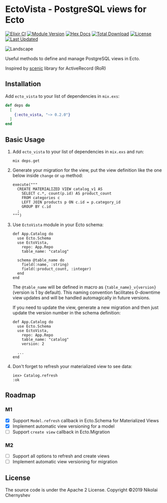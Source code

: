 # EctoVista - PostgreSQL views for Ecto

[![Elixir CI](https://github.com/flowerett/ecto_vista/workflows/Elixir%20CI/badge.svg)](https://github.com/flowerett/ecto_vista/actions)
[![Module Version](https://img.shields.io/hexpm/v/ecto_vista.svg)](https://hex.pm/packages/ecto_vista)
[![Hex Docs](https://img.shields.io/badge/hex-docs-lightgreen.svg)](https://hexdocs.pm/ecto_vista/)
[![Total Download](https://img.shields.io/hexpm/dt/ecto_vista.svg)](https://hex.pm/packages/ecto_vista)
[![License](https://img.shields.io/hexpm/l/ecto_vista.svg)](https://github.com/flowerett/ecto_vista/blob/master/LICENSE.md)
[![Last Updated](https://img.shields.io/github/last-commit/flowerett/ecto_vista.svg)](https://github.com/flowerett/ecto_vista/commits/master)

![Landscape](https://pp.userapi.com/c1111/u5935491/11475271/x_d17f8ffd.jpg)

Useful methods to define and manage PostgreSQL views in Ecto.

Inspired by [scenic](https://github.com/scenic-views/scenic) library for ActiveRecord (RoR)

## Installation

Add `ecto_vista` to your list of dependencies in `mix.exs`:

```elixir
def deps do
  [
    {:ecto_vista, "~> 0.2.0"}
  ]
end
```

## Basic Usage

1. Add `ecto_vista` to your list of dependencies in `mix.exs` and run:

   ```
   mix deps.get
   ```

2. Generate your migration for the view, put the view definition like the one below
inside `change` or `up` method:

   ```
   execute("""
     CREATE MATERIALIZED VIEW catalog_v1 AS
       SELECT c.*, count(p.id) AS product_count
       FROM categories c
       LEFT JOIN products p ON c.id = p.category_id
       GROUP BY c.id
     ;
   """)
   ```

3. Use `EctoVista` module in your Ecto schema:

   ```
   def App.Catalog do
     use Ecto.Schema
     use EctoVista,
       repo: App.Repo
       table_name: "catalog"

     schema @table_name do
       field(:name, :string)
       field(:product_count, :integer)
     end
   end
   ```

   The `@table_name` will be defined in macro as `{table_name}_v{version}`
   (version is 1 by default). This naming convention facilitates 0-downtime view
   updates and will be handled automagically in future versions.

   If you need to update the view, generate a new migration and then just
   update the version number in the schema definition:

   ```
   def App.Catalog do
     use Ecto.Schema
     use EctoVista,
       repo: App.Repo
       table_name: "catalog"
       version: 2

     ...
   end
   ```

4. Don't forget to refresh your materialized view to see data:

   ```
   iex> Catalog.refresh
   :ok
   ```

## Roadmap

### M1

- [x] Support `Model.refresh` callback in Ecto.Schema for Materialized Views
- [x] Implement automatic view versioning for a model
- [ ] Support `create view` callback in Ecto.Migration

### M2
- [ ] Support all options to refresh and create views
- [ ] Implement automatic view versioning for migration

## License

The source code is under the Apache 2 License.
Copyright ©2019 Nikolai Chernyshev
